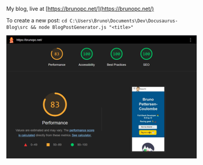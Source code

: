My blog, live at [https://brunopc.net/](https://brunopc.net/)

To create a new post: `cd C:\Users\Bruno\Documents\Dev\Docusaurus-Blog\src && node BlogPostGenerator.js "<title>"`

![lighthouse analysis](static/img/lighthouse.png)